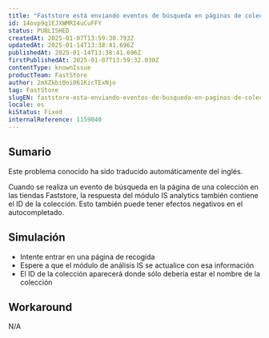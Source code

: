 ```yaml
---
title: "Faststore está enviando eventos de búsqueda en páginas de colecciones con el ID de la colección a los informes de IS"
id: 14ovp9q1EJXWMRI4uCuFFY
status: PUBLISHED
createdAt: 2025-01-07T13:59:30.793Z
updatedAt: 2025-01-14T13:38:41.696Z
publishedAt: 2025-01-14T13:38:41.696Z
firstPublishedAt: 2025-01-07T13:59:32.030Z
contentType: knownIssue
productTeam: FastStore
author: 2mXZkbi0oi061KicTExNjo
tag: FastStore
slugEN: faststore-esta-enviando-eventos-de-busqueda-en-paginas-de-colecciones-con-el-id-de-la-coleccion-a-los-informes-de-is
locale: es
kiStatus: Fixed
internalReference: 1159040
---
```


## Sumario

<div class="alert alert-info">
  <p>Este problema conocido ha sido traducido automáticamente del inglés.</p>
</div>


Cuando se realiza un evento de búsqueda en la página de una colección en las tiendas Faststore, la respuesta del módulo IS analytics también contiene el ID de la colección. Esto también puede tener efectos negativos en el autocompletado.


##

## Simulación



- Intente entrar en una página de recogida
- Espere a que el módulo de análisis IS se actualice con esa información
- El ID de la colección aparecerá donde sólo debería estar el nombre de la colección



## Workaround


N/A





